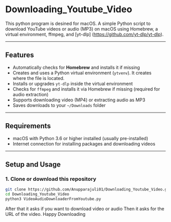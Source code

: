 # Downloading_Youtube_Video
This python program is desined for macOS.
A simple Python script to download YouTube videos or audio (MP3) on macOS using Homebrew, a virtual environment, ffmpeg, and [yt-dlp] (https://github.com/yt-dlp/yt-dlp).

---

## Features

- Automatically checks for **Homebrew** and installs it if missing
- Creates and uses a Python virtual environment (`ytvenv`). It creates where the file is located. 
- Installs or upgrades `yt-dlp` inside the virtual environment
- Checks for `ffmpeg` and installs it via Homebrew if missing (required for audio extraction)
- Supports downloading video (MP4) or extracting audio as MP3
- Saves downloads to your `~/Downloads` folder

---

## Requirements

- macOS with Python 3.6 or higher installed (usually pre-installed)
- Internet connection for installing packages and downloading videos

---

## Setup and Usage

### 1. Clone or download this repository

```bash
git clone https://github.com/Anupparajuli01/Downloading_Youtube_Video.git
cd Downloading_Youtube_Video
python3 VideoAudioDownloaderFromYoutube.py
```
After that it asks if you want to download video or audio
Then it asks for the URL of the video. 
Happy Downloading


